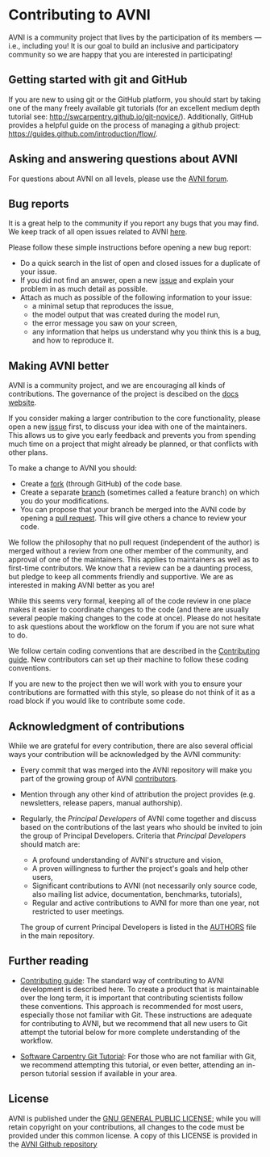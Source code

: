 # Contributing to AVNI
AVNI is a community project that lives by the participation of its
members — i.e., including you! It is our goal to build an inclusive
and participatory community so we are happy that you are interested in
participating!

## Getting started with git and GitHub
If you are new to using git or the GitHub platform, you should start by taking one of the many freely available git tutorials (for an excellent medium depth tutorial see: http://swcarpentry.github.io/git-novice/). Additionally, GitHub provides a helpful
guide on the process of managing a github project: https://guides.github.com/introduction/flow/.

## Asking and answering questions about AVNI
For questions about AVNI on all levels, please use the
[AVNI forum](https://github.com/globalseismology/avni/discussions).

## Bug reports
It is a great help to the community if you report any bugs that you
may find. We keep track of all open issues related to AVNI
[here](https://github.com/globalseismology/avni/issues).

Please follow these simple instructions before opening a new bug report:

- Do a quick search in the list of open and closed issues for a duplicate of
  your issue.
- If you did not find an answer, open a new
  [issue](https://github.com/globalseismology/avni/issues/new) and explain your
  problem in as much detail as possible.
- Attach as much as possible of the following information to your issue:
  - a minimal setup that reproduces the issue,
  - the model output that was created during the model run,
  - the error message you saw on your screen,
  - any information that helps us understand why you think this is a bug, and
    how to reproduce it.

## Making AVNI better
AVNI is a community project, and we are encouraging all kinds of
contributions. The governance of the project is descibed on the [docs website](https://portal.globalseismology.org/docs/avni/stable/overview/governance.html).


If you consider making a larger contribution to the core functionality, please
open a new [issue](https://github.com/globalseismology/avni/issues/new)
first, to discuss your idea with one of the maintainers. This allows us to give
you early feedback and prevents you from spending much time on a project that
might already be planned, or that conflicts with other plans.

To make a change to AVNI you should:
- Create a
[fork](https://guides.github.com/activities/forking/#fork) (through GitHub) of
the code base.
- Create a separate
[branch](https://guides.github.com/introduction/flow/) (sometimes called a
feature branch) on which you do your modifications.
- You can propose that your branch be merged into the AVNI
code by opening a [pull request](https://guides.github.com/introduction/flow/).
This will give others a chance to review your code.

We follow the philosophy that no pull request (independent of the author) is
merged without a review from one other member of the community, and approval of
one of the maintainers. This applies to maintainers as well as to first-time
contributors. We know that a review can be a daunting process, but pledge to
keep all comments friendly and supportive. We are as
interested in making AVNI better as you are!

While this seems very formal, keeping all of the code review in one place makes
it easier to coordinate changes to the code (and there are usually several
people making changes to the code at once). Please do not hesitate to ask
questions about the workflow on the forum if you are not sure what to do.

We follow certain coding conventions that are described in the [Contributing guide](https://portal.globalseismology.org/docs/avni/stable/overview/contributing.html).
New contributors can set up their machine
to follow these coding conventions.

If you are new to the project then we will work with you to ensure your
contributions are formatted with this style, so please do not think of it as a
road block if you would like to contribute some code.

## Acknowledgment of contributions
While we are grateful for every contribution, there are also several official
ways your contribution will be acknowledged by the AVNI community:
- Every commit that was merged into the AVNI repository will make you part of
  the growing group of AVNI
  [contributors](https://github.com/globalseismology/avni/graphs/contributors).
- Mention through any other kind of attribution the project provides (e.g. newsletters, release papers, manual authorship).
- Regularly, the *Principal Developers* of AVNI come together and discuss based
  on the contributions of the last years who should be invited to join the
  group of Principal Developers. Criteria that *Principal Developers* should
  match are:

  - A profound understanding of AVNI's structure and vision,
  - A proven willingness to further the project's goals and help other users,
  - Significant contributions to AVNI (not necessarily only source code,
    also mailing list advice, documentation, benchmarks, tutorials),
  - Regular and active contributions to AVNI for more than one year,
    not restricted to user meetings.

  The group of current Principal Developers is listed in the [AUTHORS](AUTHORS)
  file in the main repository.

## Further reading

- [Contributing guide](https://portal.globalseismology.org/docs/avni/stable/overview/contributing.html): The standard way of contributing to AVNI development is described here. To create a product that is maintainable over the long term, it is important that contributing scientists follow these conventions. This approach is recommended for most users, especially those not familiar with Git. These instructions are adequate for contributing to AVNI, but we recommend that all new users to Git attempt the tutorial below for more complete understanding of the workflow.

- [Software Carpentry Git Tutorial](https://swcarpentry.github.io/git-novice/index.html): For those who are not familiar with Git, we recommend attempting this tutorial, or even better, attending an in-person tutorial session if available in your area.

## License
AVNI is published under the [GNU GENERAL PUBLIC LICENSE](https://www.gnu.org/licenses/gpl-3.0.en.html); while you
will retain copyright on your contributions, all changes to the code
must be provided under this common license. A copy of this LICENSE is provided in the [AVNI Github repository](https://github.com/globalseismology/avni/blob/main/LICENSE)